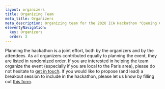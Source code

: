 ```yaml
---
layout: organizers
title: Organizing Team
meta_title: Organizers
meta_description: Organizing team for the 2020 ICA Hackathon "Opening Computational Communication Science"
eleventyNavigation:
  key: Organizers
  order: 3
---
```


Planning the hackathon is a joint effort, both by the organizers and by the attendees. As all organizers contributed equally to planning the event, they are listed in randomized order. If you are interested in helping the team organize the event (especially if you are local to the Paris area), please do not hesitate to [get in touch](/contact). If you would like to propose (and lead) a breakout session to include in the hackathon, please let us know by filling out [this form](https://mediaillinois.co1.qualtrics.com/jfe/form/SV_9S20aEF33zdWPe6).